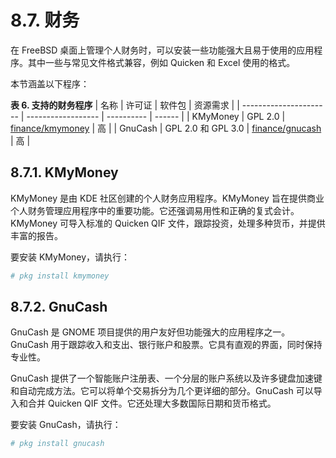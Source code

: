 # 8.7. 财务


在 FreeBSD 桌面上管理个人财务时，可以安装一些功能强大且易于使用的应用程序。其中一些与常见文件格式兼容，例如 Quicken 和 Excel 使用的格式。

本节涵盖以下程序：

**表 6. 支持的财务程序**
|              名称               | 许可证            | 软件包 | 资源需求 |
| ---------------------- | ------------------ | ---------- | ------ | 
| KMyMoney                     | GPL 2.0            | [finance/kmymoney](https://cgit.freebsd.org/ports/tree/finance/kmymoney/) | 高     |
| GnuCash         | GPL 2.0 和 GPL 3.0 | [finance/gnucash](https://cgit.freebsd.org/ports/tree/finance/gnucash/)   | 高     |

## 8.7.1. KMyMoney

KMyMoney 是由 KDE 社区创建的个人财务应用程序。KMyMoney 旨在提供商业个人财务管理应用程序中的重要功能。它还强调易用性和正确的复式会计。KMyMoney 可导入标准的 Quicken QIF 文件，跟踪投资，处理多种货币，并提供丰富的报告。

要安装 KMyMoney，请执行：

```bash
# pkg install kmymoney
```

## 8.7.2. GnuCash

GnuCash 是 GNOME 项目提供的用户友好但功能强大的应用程序之一。GnuCash 用于跟踪收入和支出、银行账户和股票。它具有直观的界面，同时保持专业性。

GnuCash 提供了一个智能账户注册表、一个分层的账户系统以及许多键盘加速键和自动完成方法。它可以将单个交易拆分为几个更详细的部分。GnuCash 可以导入和合并 Quicken QIF 文件。它还处理大多数国际日期和货币格式。

要安装 GnuCash，请执行：

```bash
# pkg install gnucash
```
